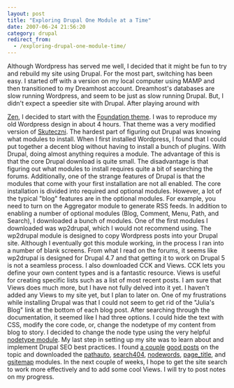 ```yaml
---
layout: post
title: "Exploring Drupal One Module at a Time"
date: 2007-06-24 21:56:20
category: drupal
redirect_from:
  - /exploring-drupal-one-module-time/
---
```


Although Wordpress has served me well, I decided that it might be fun to try and rebuild my site using Drupal. For the most part, switching has been easy. I started off with a version on my local computer using MAMP and then transitioned to my Dreamhost account. Dreamhost's databases are slow running Wordpress, and seem to be just as slow running Drupal. But, I didn't expect a speedier site with Drupal. After playing around with 

[Zen][1], I decided to start with the [Foundation theme][2]. I was to reproduce my old Wordpress design in about 4 hours. That theme was a very modified version of [Skuteczni][3]. The hardest part of figuring out Drupal was knowing what modules to install. When I first installed Wordpress, I found that I could put together a decent blog without having to install a bunch of plugins. With Drupal, doing almost anything requires a module. The advantage of this is that the core Drupal download is quite small. The disadvantage is that figuring out what modules to install requires quite a bit of searching the forums. Additionally, one of the strange features of Drupal is that the modules that come with your first installation are not all enabled. The core installation is divided into required and optional modules. However, a lot of the typical "blog" features are in the optional modules. For example, you need to turn on the Aggregator module to generate RSS feeds. In addition to enabling a number of optional modules (Blog, Comment, Menu, Path, and Search), I downloaded a bunch of modules. One of the first modules I downloaded was wp2drupal, which I would not recommend using. The wp2drupal module is designed to copy Wordpress posts into your Drupal site. Although I eventually got this module working, in the process I ran into a number of blank screens. From what I read on the forums, it seems like wp2drupal is designed for Drupal 4.7 and that getting it to work on Drupal 5 is not a seamless process. I also downloaded CCK and Views. CCK lets you define your own content types and is a fantastic resource. Views is useful for creating specific lists such as a list of most recent posts. I am sure that Views does much more, but I have not fully delved into it yet. I haven't added any Views to my site yet, but I plan to later on. One of my frustrations while installing Drupal was that I could not seem to get rid of the "Julia's Blog" link at the bottom of each blog post. After searching through the documentation, it seemed like I had three options. I could hide the text with CSS, modify the core code, or, change the nodetype of my content from blog to story. I decided to change the node type using the very helpful [nodetype module][4]. My last step in setting up my site was to learn about and implement Drupal SEO best practices. I found [a couple][5] [good posts][6] on the topic and downloaded the [pathauto][7], [search404][8], [nodewords][9], [page_title][9], and [gsitemap][10] modules. In the next couple of weeks, I hope to get the site search to work more effectively and to add some cool Views. I will try to post notes on my progress.

 [1]: http://drupal.org/project/zen
 [2]: http://drupal.org/project/foundation
 [3]: http://www.headsetoptions.org/
 [4]: http://drupal.org/project/nodetype
 [5]: http://blamcast.net/articles/drupal-seo
 [6]: http://devbee.com/drupal_seo
 [7]: http://drupal.org/project/pathauto
 [8]: http://drupal.org/project/search404
 [9]: http://drupal.org/project/nodewords
 [10]: http://drupal.org/project/gsitemap